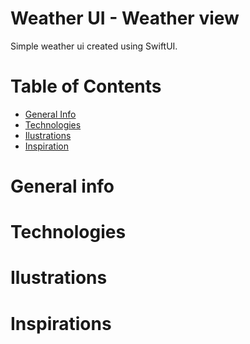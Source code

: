 
# Weather UI - Weather view

Simple weather ui created using SwiftUI.

# Table of Contents

- <a href="https://github.com/sergiosepulveda09/SwiftUI-WeatherView/blob/main/README.md#general-info" >General Info</a>
- <a href="https://github.com/sergiosepulveda09/SwiftUI-WeatherView/blob/main/README.md#technologies">Technologies</a>
- <a href="https://github.com/sergiosepulveda09/SwiftUI-WeatherView/blob/main/README.md#ilustrations">Ilustrations</a>
- <a href="https://github.com/sergiosepulveda09/SwiftUI-WeatherView/blob/main/README.md#inspiration">Inspiration</a>

# General info

# Technologies

# Ilustrations

# Inspirations
